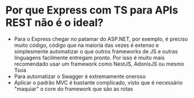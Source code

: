 # Por que Express com TS para APIs REST não é o ideal?

- Para o Express chegar no patamar do ASP.NET, por exemplo, é preciso muito código, código que na maioria das vezes é extenso e simplesmente automatizar o que outros frameworks de JS e outras linguagens facilmente entregam pronto. Por isso é muito mais recomendado usar um framework como NestJS, AdonisJS ou mesmo Tsoa
- Para automatizar o Swagger é extremamente oneroso
- Aplicar o padrão MVC é bastante complicado, visto que é necessário "maquiar" o core do framework que são as rotas
